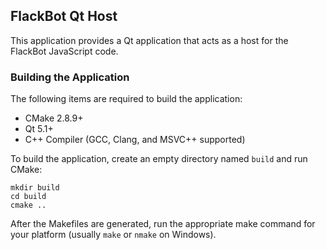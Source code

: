 ## FlackBot Qt Host

This application provides a Qt application that acts as a host for the FlackBot JavaScript code.

### Building the Application

The following items are required to build the application:

 - CMake 2.8.9+
 - Qt 5.1+
 - C++ Compiler (GCC, Clang, and MSVC++ supported)

To build the application, create an empty directory named `build` and run CMake:

    mkdir build
    cd build
    cmake ..

After the Makefiles are generated, run the appropriate make command for your platform (usually `make` or `nmake` on Windows).

